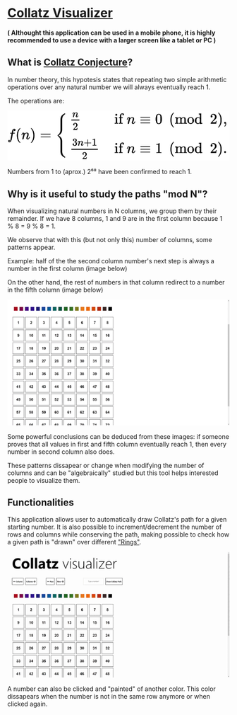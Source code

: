 # [Collatz Visualizer](https://widroz.github.io/Collatz-Visualizer/)

**( Althought this application can be used in a mobile phone, it is highly recommended to use a device with a larger screen like a tablet or PC )**

## What is [Collatz Conjecture](https://en.wikipedia.org/wiki/Collatz_conjecture)?

In number theory, this hypotesis states that repeating two simple arithmetic operations over any natural number we will always eventually reach 1.

The operations are:

![Collatz function](https://github.com/widroz/Collatz-Visualizer/blob/main/images/collatz%20function.png)

Numbers from 1 to (aprox.) 2⁶⁸ have been confirmed to reach 1.



## Why is it useful to study the paths "mod N"?

When visualizing natural numbers in N columns, we group them by their remainder. If we have 8 columns, 1 and 9 are in the first column because 1 % 8 = 9 % 8 = 1.

We observe that with this (but not only this) number of columns, some patterns appear.

Example: half of the the second column number's next step is always a number in the first column (image below)

On the other hand, the rest of numbers in that column redirect to a number in the fifth column (image below)

![Second column](https://github.com/widroz/Collatz-Visualizer/blob/main/images/2022-05-25%2017-02-07.gif)

Some powerful conclusions can be deduced from these images: if someone proves that all values in first and fifth column eventually reach 1, then every number in second column also does.

These patterns dissapear or change when modifying the number of columns and can be "algebraically" studied but this tool helps interested people to visualize them.

## Functionalities

This application allows user to automatically draw Collatz's path for a given starting number. It is also possible to increment/decrement the number of rows and columns while conserving the path, making possible to check how a given path is "drawn" over different ["Rings"](https://en.wikipedia.org/wiki/Ring_(mathematics)).

![Paths](https://github.com/widroz/Collatz-Visualizer/blob/main/images/2022-05-25%2017-10-26%20(1).gif)

A number can also be clicked and "painted" of another color. This color dissapears when the number is not in the same row anymore or when clicked again.



